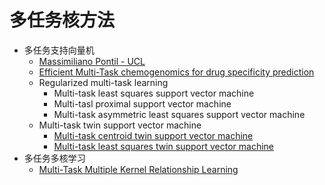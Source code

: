 # 多任务核方法
* 多任务支持向量机
    + [Massimiliano Pontil - UCL](http://www0.cs.ucl.ac.uk/staff/M.Pontil/pubs.html)
    + [Efficient Multi-Task chemogenomics for drug specificity prediction](https://github.com/bplaye/efficient_MultiTask_SVM_for_chemogenomics)
    * Regularized multi-task learning
        * Multi-task least squares support vector machine
        * Multi-tasl proximal support vector machine
        * Multi-task asymmetric least squares support vector machine
    * Multi-task twin support vector machine
        * [Multi-task centroid twin support vector machine](https://doi.org/10.1016/j.neucom.2014.07.025)
        * [Multi-task least squares twin support vector machine](https://doi.org/10.1016/j.neucom.2018.12.079)
* 多任务多核学习
    + [Multi-Task Multiple Kernel Relationship Learning](https://github.com/keerthi166/MKMTRL)